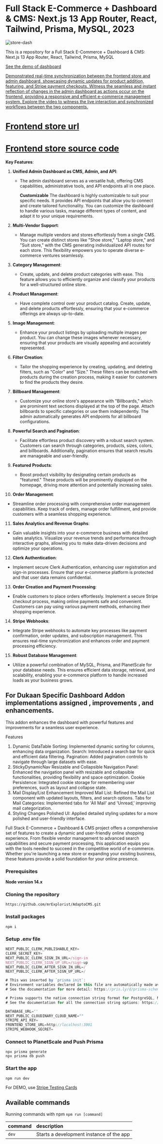 # Full Stack E-Commerce + Dashboard & CMS: Next.js 13 App Router, React, Tailwind, Prisma, MySQL, 2023

![store-dash](https://socialify.git.ci/mrExplorist/AdaptoCMS/image?description=1&descriptionEditable=Full%20Stack%20E-Commerce%20%2B%20Dashboard%20%26%20CMS%3A%20Next.js%2013%20App%20Router%2C%20React%2C%20Tailwind%2C%20Prisma%2C%20MySQL%0A%0A&language=1&name=1&owner=1&pattern=Plus&pulls=1&stargazers=1&theme=Light)

This is a repository for a Full Stack E-Commerce + Dashboard & CMS: Next.js 13 App Router, React, Tailwind, Prisma, MySQL




[See the demo of dashboard](https://www.loom.com/share/6d887cfb34c548168db2ff089d60fe47?sid=f2a7c9f9-c884-4d6b-956a-63b8e872e558)



[Demonstrated real-time synchronization between the frontend store and admin dashboard, showcasing dynamic updates for product addition, featuring, and Stripe payment checkouts. Witness the seamless and instant reflection of changes in the admin dashboard as actions occur on the frontend, providing a responsive and efficient e-commerce management system. Explore the video to witness the live interaction and synchronized workflows between the two components.](https://www.loom.com/share/a22527e080d14f74b272bd817f0e6c34?sid=cb25e9a5-049b-482c-822c-1fc3ffbc6716)

# [Frontend store url](https://buywithease.vercel.app/) 

# [Frontend store source code](https://github.com/mrExplorist/e-store) 



**Key Features**:

1. **Unified Admin Dashboard as CMS, Admin, and API**:

   - The admin dashboard serves as a versatile hub, offering CMS capabilities, administrative tools, and API endpoints all in one place.
     
     **Customizable**
     The dashboard is highly customizable to suit your specific needs. It provides API endpoints that allow you to connect and create tailored functionality. You can customize the dashboard to handle various tasks, manage different types of content, and adapt it to your unique requirements.
     

2. **Multi-Vendor Support**:

   - Manage multiple vendors and stores effortlessly from a single CMS. You can create distinct stores like "Shoe store," "Laptop store," and "Suit store," with the CMS generating individualized API routes for each store. This flexibility empowers you to operate diverse e-commerce ventures seamlessly.

3. **Category Management**:

   - Create, update, and delete product categories with ease. This feature allows you to efficiently organize and classify your products for a well-structured online store.

4. **Product Management**:

   - Have complete control over your product catalog. Create, update, and delete products effortlessly, ensuring that your e-commerce offerings are always up-to-date.

5. **Image Management**:

   - Enhance your product listings by uploading multiple images per product. You can change these images whenever necessary, ensuring that your products are visually appealing and accurately represented.

6. **Filter Creation**:

   - Tailor the shopping experience by creating, updating, and deleting filters, such as "Color" and "Size." These filters can be matched with products during the creation process, making it easier for customers to find the products they desire.

7. **Billboard Management**:

   - Customize your online store's appearance with "Billboards," which are prominent text sections displayed at the top of the page. Attach billboards to specific categories or use them independently. The admin automatically generates API endpoints for all billboard configurations.

8. **Powerful Search and Pagination**:

   - Facilitate effortless product discovery with a robust search system. Customers can search through categories, products, sizes, colors, and billboards. Additionally, pagination ensures that search results are manageable and user-friendly.

9. **Featured Products**:

   - Boost product visibility by designating certain products as "featured." These products will be prominently displayed on the homepage, driving more attention and potentially increasing sales.

10. **Order Management**:

- Streamline order processing with comprehensive order management capabilities. Keep track of orders, manage order fulfillment, and provide customers with a seamless shopping experience.

11. **Sales Analytics and Revenue Graphs**:

- Gain valuable insights into your e-commerce business with detailed sales analytics. Visualize your revenue trends and performance through interactive graphs, allowing you to make data-driven decisions and optimize your operations.

12. **Clerk Authentication**:

- Implement secure Clerk Authentication, enhancing user registration and sign-in processes. Ensure that your e-commerce platform is protected and that user data remains confidential.

13. **Order Creation and Payment Processing**:

- Enable customers to place orders effortlessly. Implement a secure Stripe checkout process, making online payments safe and convenient. Customers can pay using various payment methods, enhancing their shopping experience.

14. **Stripe Webhooks**:

- Integrate Stripe webhooks to automate key processes like payment confirmation, order updates, and subscription management. This ensures real-time synchronization and enhances order and payment processing efficiency.

15. **Robust Database Management**:

- Utilize a powerful combination of MySQL, Prisma, and PlanetScale for your database needs. This ensures efficient data storage, retrieval, and scalability, enabling your e-commerce platform to handle increased loads as your business grows.

  
## For Dukaan Specific Dashboard Addon implementations assigned , improvements , and enhancements.
This addon enhances the dashboard with powerful features and improvements for a seamless user experience.

Features
1. Dynamic DataTable
Sorting: Implemented dynamic sorting for columns, enhancing data organization.
Search: Introduced a search bar for quick and efficient data filtering.
Pagination: Added pagination controls to navigate through large datasets with ease.
2. StickyDynamicNav
Resizable and Collapsible Navigation Panel: Enhanced the navigation panel with resizable and collapsible functionalities, providing flexibility and space optimization.
Cookie Persistence: Integrated cookie storage for remembering user preferences, such as layout and collapse state.
3. Mail Display/List Enhancement
Improved Mail List: Refined the Mail List component with updated layouts, filters, and search options.
Tabs for Mail Categories: Implemented tabs for 'All Mail' and 'Unread,' improving mail categorization.
4. Styling Changes
Polished UI: Applied detailed styling updates for a more polished and user-friendly interface.


Full Stack E-Commerce + Dashboard & CMS project offers a comprehensive set of features to create a dynamic and user-friendly online shopping experience. From flexible vendor management to advanced search capabilities and secure payment processing, this application equips you with the tools needed to succeed in the competitive world of e-commerce. Whether you're launching a new store or expanding your existing business, these features provide a solid foundation for your online presence.

### Prerequisites

**Node version 14.x**

### Cloning the repository

```shell
https://github.com/mrExplorist/AdaptoCMS.git
```

### Install packages

```shell
npm i
```

### Setup .env file

```js
NEXT_PUBLIC_CLERK_PUBLISHABLE_KEY=
CLERK_SECRET_KEY=
NEXT_PUBLIC_CLERK_SIGN_IN_URL=/sign-in
NEXT_PUBLIC_CLERK_SIGN_UP_URL=/sign-up
NEXT_PUBLIC_CLERK_AFTER_SIGN_IN_URL=/
NEXT_PUBLIC_CLERK_AFTER_SIGN_UP_URL=/

# This was inserted by `prisma init`:
# Environment variables declared in this file are automatically made available to Prisma.
# See the documentation for more detail: https://pris.ly/d/prisma-schema#accessing-environment-variables-from-the-schema

# Prisma supports the native connection string format for PostgreSQL, MySQL, SQLite, SQL Server, MongoDB and CockroachDB.
# See the documentation for all the connection string options: https://pris.ly/d/connection-strings

DATABASE_URL=''
NEXT_PUBLIC_CLOUDINARY_CLOUD_NAME=""
STRIPE_API_KEY=
FRONTEND_STORE_URL=http://localhost:3001
STRIPE_WEBHOOK_SECRET=
```

### Connect to PlanetScale and Push Prisma

```shell
npx prisma generate
npx prisma db push
```

### Start the app

```shell
npm run dev
```

For DEMO, use [Stripe Testing Cards](https://stripe.com/docs/testing)

## Available commands

Running commands with npm `npm run [command]`

| command | description                              |
| :------ | :--------------------------------------- |
| `dev`   | Starts a development instance of the app |
